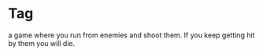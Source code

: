 # Tag
a game where you run from enemies and shoot them. If you keep getting hit by them you will die.
